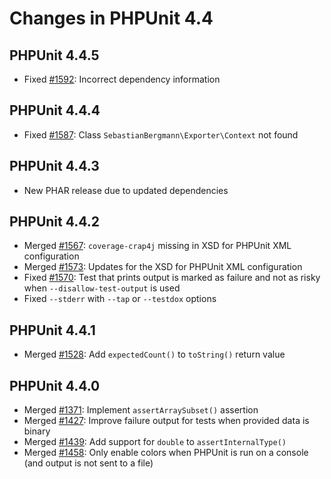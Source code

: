 # Changes in PHPUnit 4.4
## PHPUnit 4.4.5
* Fixed [#1592](https://github.com/sebastianbergmann/phpunit/issues/1592): Incorrect dependency information
## PHPUnit 4.4.4
* Fixed [#1587](https://github.com/sebastianbergmann/phpunit/issues/1587): Class `SebastianBergmann\Exporter\Context` not found
## PHPUnit 4.4.3
* New PHAR release due to updated dependencies
## PHPUnit 4.4.2
* Merged [#1567](https://github.com/sebastianbergmann/phpunit/issues/1567): `coverage-crap4j` missing in XSD for PHPUnit XML configuration
* Merged [#1573](https://github.com/sebastianbergmann/phpunit/issues/1573): Updates for the XSD for PHPUnit XML configuration
* Fixed [#1570](https://github.com/sebastianbergmann/phpunit/issues/1570): Test that prints output is marked as failure and not as risky when `--disallow-test-output` is used
* Fixed `--stderr` with `--tap` or `--testdox` options
## PHPUnit 4.4.1
* Merged [#1528](https://github.com/sebastianbergmann/phpunit/issues/1528): Add `expectedCount()` to `toString()` return value
## PHPUnit 4.4.0
* Merged [#1371](https://github.com/sebastianbergmann/phpunit/issues/1371): Implement `assertArraySubset()` assertion
* Merged [#1427](https://github.com/sebastianbergmann/phpunit/issues/1427): Improve failure output for tests when provided data is binary
* Merged [#1439](https://github.com/sebastianbergmann/phpunit/issues/1439): Add support for `double` to `assertInternalType()`
* Merged [#1458](https://github.com/sebastianbergmann/phpunit/issues/1458): Only enable colors when PHPUnit is run on a console (and output is not sent to a file)
